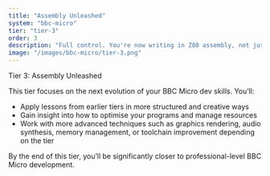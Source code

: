 ```yaml
---
title: "Assembly Unleashed"
system: "bbc-micro"
tier: "tier-3"
order: 3
description: "Full control. You're now writing in Z80 assembly, not just dabbling."
image: "/images/bbc-micro/tier-3.png"
---
```


Tier 3: Assembly Unleashed

This tier focuses on the next evolution of your BBC Micro dev skills.
You’ll:
- Apply lessons from earlier tiers in more structured and creative ways
- Gain insight into how to optimise your programs and manage resources
- Work with more advanced techniques such as graphics rendering, audio synthesis,
  memory management, or toolchain improvement depending on the tier

By the end of this tier, you’ll be significantly closer to professional-level BBC Micro development.
